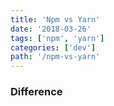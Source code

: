 ```yaml
---
title: 'Npm vs Yarn'
date: '2018-03-26'
tags: ['npm', 'yarn']
categories: ['dev']
path: '/npm-vs-yarn'
---
```


### Difference

